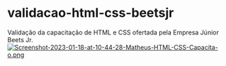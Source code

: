 # validacao-html-css-beetsjr
Validação da capacitação de HTML e CSS ofertada pela Empresa Júnior Beets Jr.
[![Screenshot-2023-01-18-at-10-44-28-Matheus-HTML-CSS-Capacita-o.png](https://i.postimg.cc/50DBVpY9/Screenshot-2023-01-18-at-10-44-28-Matheus-HTML-CSS-Capacita-o.png)](https://postimg.cc/34C4jXFz)
